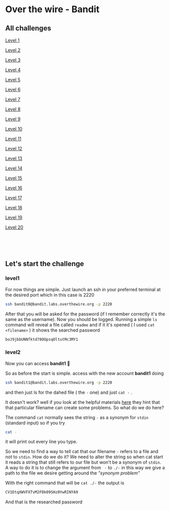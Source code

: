 <!-- markdownlint-disable MD033 -->
# Over the wire - Bandit

## All challenges

[Level 1](#level1)

[Level 2](#level2)

[Level 3](#level3)

[Level 4](#level4)

[Level 5](#level5)

[Level 6](#level6)

[Level 7](#level7)

[Level 8](#level8)

[Level 9](#level9)

[Level 10](#level10)

[Level 11](#level11)

[Level 12](#level12)

[Level 13](#level13)

[Level 14](#level14)

[Level 15](#level15)

[Level 16](#level16)

[Level 17](#level17)

[Level 18](#level18)

[Level 19](#level19)

[Level 20](#level20)

<br>

<br>

<br>

## Let's start the challenge

### level1

For now things are simple. Just launch an ssh in your preferred terminal at the desired port which in this case is 2220

``` bash
ssh bandit0@bandit.labs.overthewire.org -p 2220
```

After that you will be asked for the password (if I remember correctly it's the same as the username).
Now you should be logged. Running a simple ``` ls ``` command will reveal a file called ```readme``` and if it it's opened ( I used ```cat <filename>``` ) it shows the searched password

``` txt
boJ9jbbUNNfktd78OOpsqOltutMc3MY1
```

### level2

Now you can access __bandit1__ :tada: 

So as before the start is simple. access with the new account __bandit1__ doing
``` bash
ssh bandit1@bandit.labs.overthewire.org -p 2220
```
and then just ls for the dahed file ( the ```-``` one) and just ``` cat - ``` .

It doesn't work? well if you look at the helpful materials [here](https://overthewire.org/wargames/bandit/bandit2.html) they hint that that particular filename can create some problems. 
So what do we do here?

The command ```cat``` normally sees the string ```-``` as a synonym for ```stdin``` (standard input) so if you try

``` bash
cat -
```

it will print out every line you type.

So we need to find a way to tell cat that our filename ```-``` refers to a file and not to ```stdin```. How do we do it? We need to alter the string so when cat start it reads a string that still refers to our file but won't be a synonym of ```stdin```. A way to do it is to change the argument from ``` -``` to ```./-``` in this way we give a path to the file we desire getting around the _"synonym problem"_

With the right command that will be ```cat ./-``` the output is

```bash
CV1DtqXWVFXTvM2F0k09SHz0YwRINYA9
```

And that is the researched password

<!-- markdownlint-enable MD033 -->